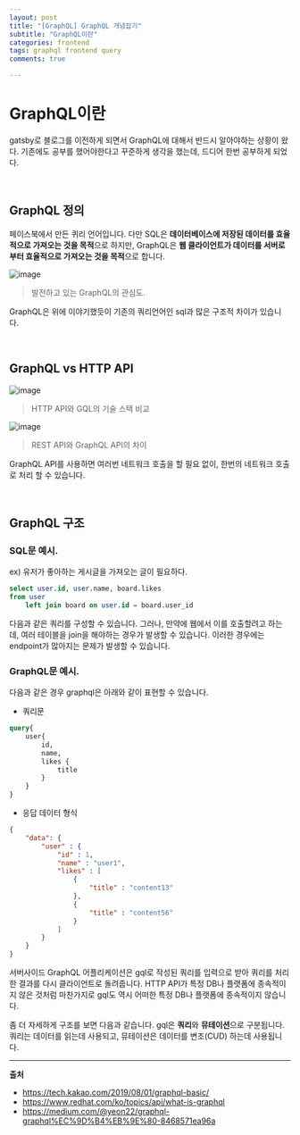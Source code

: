```yaml
---
layout: post
title: "[GraphQL] GraphQL 개념잡기"
subtitle: "GraphQL이란"
categories: frontend
tags: graphql frontend query
comments: true

---
```


# GraphQL이란

gatsby로 블로그를 이전하게 되면서 GraphQL에 대해서 반드시 알아야하는 상황이 왔다. 기존에도 공부를 했어야한다고 꾸준하게 생각을 했는데, 드디어 한번 공부하게 되었다.

<br/>

## GraphQL 정의

페이스북에서 만든 퀴리 언어입니다. 다만 SQL은 **데이터베이스에 저장된 데이터를 효율적으로 가져오는 것을 목적**으로 하지만, GraphQL은 **웹 클라이언트가 데이터를 서버로부터 효율적으로 가져오는 것을 목적**으로 합니다.

![image](https://user-images.githubusercontent.com/42582516/100871453-a9726880-34e3-11eb-9211-ef08e50163bf.png)
> 발전하고 있는 GraphQL의 관심도.

GraphQL은 위에 이야기했듯이 기존의 쿼리언어인 sql과 많은 구조적 차이가 있습니다.

<br/>

## GraphQL vs HTTP API

![image](https://user-images.githubusercontent.com/42582516/100874660-40d9ba80-34e8-11eb-8670-75e1c8ff0309.png)
> HTTP API와 GQL의 기술 스택 비교

![image](https://user-images.githubusercontent.com/42582516/100874777-6bc40e80-34e8-11eb-8bde-b938ffea55f9.png)
> REST API와 GraphQL API의 차이

GraphQL API를 사용하면 여러번 네트워크 호출을 할 필요 없이, 한번의 네트워크 호출로 처리 할 수 있습니다.


<br/>

## GraphQL 구조

### SQL문 예시.

ex) 유저가 좋아하는 게시글을 가져오는 글이 필요하다.

```sql
select user.id, user.name, board.likes
from user
    left join board on user.id = board.user_id
```

다음과 같은 쿼리를 구성할 수 있습니다. 그러나, 만약에 웹에서 이를 호출할려고 하는데, 여러 테이블을 join을 해야하는 경우가 발생할 수 있습니다. 이러한 경우에는 endpoint가 많아지는 문제가 발생할 수 있습니다.

### GraphQL문 예시.

다음과 같은 경우 graphql은 아래와 같이 표현할 수 있습니다.

- 쿼리문

```graphql
query{
    user{
        id,
        name,
        likes {
            title
        }
    }
}

```

- 응답 데이터 형식

```json
{
    "data": {
        "user" : {
            "id" : 1,
            "name" : "user1",
            "likes" : [
                {
                    "title" : "content13"
                },
                {
                    "title" : "content56"
                }
            ]
        }
    }
}

```

서버사이드 GraphQL 어플리케이션은 gql로 작성된 쿼리를 입력으로 받아 쿼리를 처리한 결과를 다시 클라이언트로 돌려줍니다. HTTP API가 특정 DB나 플랫폼에 종속적이지 않은 것처럼 마찬가지로 gql도 역시 어떠한 특정 DB나 플랫폼에 종속적이지 않습니다.

좀 더 자세하게 구조를 보면 다음과 같습니다. gql은 **쿼리**와 **뮤테이션**으로 구분됩니다. 쿼리는 데이터를 읽는데 사용되고, 뮤테이션은 데이터를 변조(CUD) 하는데 사용됩니다.








---
**출처**
- https://tech.kakao.com/2019/08/01/graphql-basic/
- https://www.redhat.com/ko/topics/api/what-is-graphql
- https://medium.com/@yeon22/graphql-graphql%EC%9D%B4%EB%9E%80-8468571ea96a


